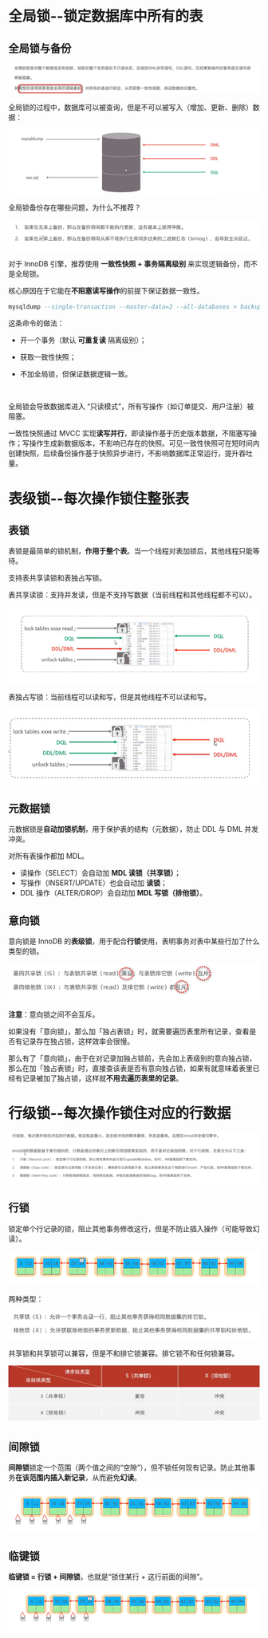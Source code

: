 # 全局锁--锁定数据库中所有的表

## 全局锁与备份

![image-20250525130958367](images/image-20250525130958367.png)

全局锁的过程中，数据库可以被查询，但是不可以被写入（增加、更新、删除）数据：

![image-20250525131652161](images/image-20250525131652161.png)

全局锁备份存在哪些问题，为什么不推荐？

![image-20250525132714271](images/image-20250525132714271.png)

对于 InnoDB 引擎，推荐使用 **一致性快照 + 事务隔离级别** 来实现逻辑备份，而不是全局锁。

核心原因在于它能在**不阻塞读写操作**的前提下保证数据一致性。

```sql
mysqldump --single-transaction --master-data=2 --all-databases > backup.sql
```

这条命令的做法：

- 开一个事务（默认 **可重复读** 隔离级别）；

- 获取一致性快照；

- 不加全局锁，但保证数据逻辑一致。

&nbsp;

全局锁会导致数据库进入 “只读模式”，所有写操作（如订单提交、用户注册）被阻塞。

一致性快照通过 MVCC 实现**读写并行**，即读操作基于历史版本数据，不阻塞写操作；写操作生成新数据版本，不影响已存在的快照。可见一致性快照可在短时间内创建快照，后续备份操作基于快照异步进行，不影响数据库正常运行，提升吞吐量。

# 表级锁--每次操作锁住整张表

## 表锁

表锁是最简单的锁机制，**作用于整个表**。当一个线程对表加锁后，其他线程只能等待。

支持表共享读锁和表独占写锁。

表共享读锁：支持并发读，但是不支持写数据（当前线程和其他线程都不可以）。

![image-20250525135718961](images/image-20250525135718961.png)

表独占写锁：当前线程可以读和写，但是其他线程不可以读和写。

![image-20250525135933399](images/image-20250525135933399.png)

## 元数据锁

元数据锁是**自动加锁机制**，用于保护表的结构（元数据），防止 DDL 与 DML 并发冲突。

对所有表操作都加 MDL。

- 读操作（SELECT）会自动加 **MDL 读锁（共享锁）**；
- 写操作（INSERT/UPDATE）也会自动加 **读锁**；
- DDL 操作（ALTER/DROP）会自动加 **MDL 写锁（排他锁）**。

## 意向锁

意向锁是 InnoDB 的**表级锁**，用于配合**行锁**使用，表明事务对表中某些行加了什么类型的锁。

![image-20250525141544059](images/image-20250525141544059.png)

**注意**：意向锁之间不会互斥。

如果没有「意向锁」，那么加「独占表锁」时，就需要遍历表里所有记录，查看是否有记录存在独占锁，这样效率会很慢。

那么有了「意向锁」，由于在对记录加独占锁前，先会加上表级别的意向独占锁，那么在加「独占表锁」时，直接查该表是否有意向独占锁，如果有就意味着表里已经有记录被加了独占锁，这样就**不用去遍历表里的记录**。



# 行级锁--每次操作锁住对应的行数据

![image-20250525142556848](images/image-20250525142556848.png)

## 行锁

锁定单个行记录的锁，阻止其他事务修改这行，但是不防止插入操作（可能导致幻读）。

![image-20250525142313269](images/image-20250525142313269.png)

两种类型：

![image-20250525143005504](images/image-20250525143005504.png)

共享锁和共享锁可以兼容，但是不和排它锁兼容。排它锁不和任何锁兼容。

![image-20250525143118153](images/image-20250525143118153.png)

## 间隙锁

**间隙锁**锁定一个范围（两个值之间的“空隙”），但不锁任何现有记录。防止其他事务**在该范围内插入新记录**，从而避免**幻读**。

![image-20250525142342861](images/image-20250525142342861.png)

## 临键锁

**临键锁 = 行锁 + 间隙锁**，也就是“锁住某行 + 这行前面的间隙”。

![image-20250525142540307](images/image-20250525142540307.png)

